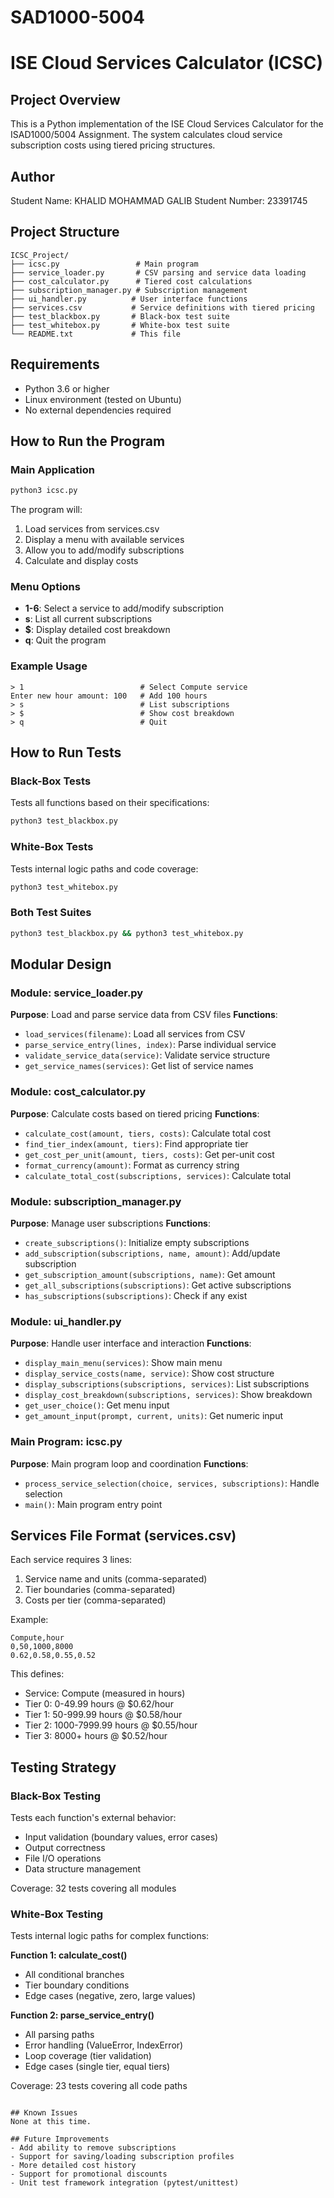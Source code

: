 # SAD1000-5004


# ISE Cloud Services Calculator (ICSC)

## Project Overview
This is a Python implementation of the ISE Cloud Services Calculator for the ISAD1000/5004 Assignment. The system calculates cloud service subscription costs using tiered pricing structures.

## Author
Student Name: KHALID MOHAMMAD GALIB
Student Number: 23391745

## Project Structure
```
ICSC_Project/
├── icsc.py                 # Main program
├── service_loader.py       # CSV parsing and service data loading
├── cost_calculator.py      # Tiered cost calculations
├── subscription_manager.py # Subscription management
├── ui_handler.py          # User interface functions
├── services.csv           # Service definitions with tiered pricing
├── test_blackbox.py       # Black-box test suite
├── test_whitebox.py       # White-box test suite
└── README.txt             # This file
```

## Requirements
- Python 3.6 or higher
- Linux environment (tested on Ubuntu)
- No external dependencies required

## How to Run the Program

### Main Application
```bash
python3 icsc.py
```

The program will:
1. Load services from services.csv
2. Display a menu with available services
3. Allow you to add/modify subscriptions
4. Calculate and display costs

### Menu Options
- **1-6**: Select a service to add/modify subscription
- **s**: List all current subscriptions
- **$**: Display detailed cost breakdown
- **q**: Quit the program

### Example Usage
```
> 1                          # Select Compute service
Enter new hour amount: 100   # Add 100 hours
> s                          # List subscriptions
> $                          # Show cost breakdown
> q                          # Quit
```

## How to Run Tests

### Black-Box Tests
Tests all functions based on their specifications:
```bash
python3 test_blackbox.py
```

### White-Box Tests
Tests internal logic paths and code coverage:
```bash
python3 test_whitebox.py
```

### Both Test Suites
```bash
python3 test_blackbox.py && python3 test_whitebox.py
```

## Modular Design

### Module: service_loader.py
**Purpose**: Load and parse service data from CSV files
**Functions**:
- `load_services(filename)`: Load all services from CSV
- `parse_service_entry(lines, index)`: Parse individual service
- `validate_service_data(service)`: Validate service structure
- `get_service_names(services)`: Get list of service names

### Module: cost_calculator.py
**Purpose**: Calculate costs based on tiered pricing
**Functions**:
- `calculate_cost(amount, tiers, costs)`: Calculate total cost
- `find_tier_index(amount, tiers)`: Find appropriate tier
- `get_cost_per_unit(amount, tiers, costs)`: Get per-unit cost
- `format_currency(amount)`: Format as currency string
- `calculate_total_cost(subscriptions, services)`: Calculate total

### Module: subscription_manager.py
**Purpose**: Manage user subscriptions
**Functions**:
- `create_subscriptions()`: Initialize empty subscriptions
- `add_subscription(subscriptions, name, amount)`: Add/update subscription
- `get_subscription_amount(subscriptions, name)`: Get amount
- `get_all_subscriptions(subscriptions)`: Get active subscriptions
- `has_subscriptions(subscriptions)`: Check if any exist

### Module: ui_handler.py
**Purpose**: Handle user interface and interaction
**Functions**:
- `display_main_menu(services)`: Show main menu
- `display_service_costs(name, service)`: Show cost structure
- `display_subscriptions(subscriptions, services)`: List subscriptions
- `display_cost_breakdown(subscriptions, services)`: Show breakdown
- `get_user_choice()`: Get menu input
- `get_amount_input(prompt, current, units)`: Get numeric input

### Main Program: icsc.py
**Purpose**: Main program loop and coordination
**Functions**:
- `process_service_selection(choice, services, subscriptions)`: Handle selection
- `main()`: Main program entry point

## Services File Format (services.csv)

Each service requires 3 lines:
1. Service name and units (comma-separated)
2. Tier boundaries (comma-separated)
3. Costs per tier (comma-separated)

Example:
```
Compute,hour
0,50,1000,8000
0.62,0.58,0.55,0.52
```

This defines:
- Service: Compute (measured in hours)
- Tier 0: 0-49.99 hours @ $0.62/hour
- Tier 1: 50-999.99 hours @ $0.58/hour
- Tier 2: 1000-7999.99 hours @ $0.55/hour
- Tier 3: 8000+ hours @ $0.52/hour

## Testing Strategy

### Black-Box Testing
Tests each function's external behavior:
- Input validation (boundary values, error cases)
- Output correctness
- File I/O operations
- Data structure management

Coverage: 32 tests covering all modules

### White-Box Testing
Tests internal logic paths for complex functions:

**Function 1: calculate_cost()**
- All conditional branches
- Tier boundary conditions
- Edge cases (negative, zero, large values)

**Function 2: parse_service_entry()**
- All parsing paths
- Error handling (ValueError, IndexError)
- Loop coverage (tier validation)
- Edge cases (single tier, equal tiers)

Coverage: 23 tests covering all code paths



```

## Known Issues
None at this time.

## Future Improvements
- Add ability to remove subscriptions
- Support for saving/loading subscription profiles
- More detailed cost history
- Support for promotional discounts
- Unit test framework integration (pytest/unittest)


